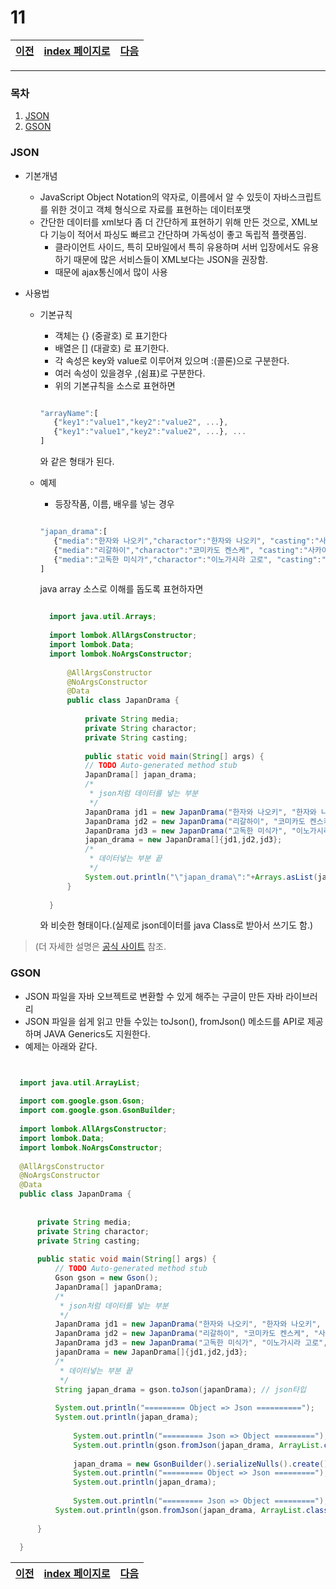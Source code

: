 # 11

[이전](./10.md)|[index 페이지로](./00index.md) |[다음](./12.md)
---|---|---
<hr>

### 목차
1. [JSON](#JSON)
1. [GSON](#GSON)


### JSON

- 기본개념

   + JavaScript Object Notation의 약자로, 이름에서 알 수 있듯이 자바스크립트를 위한 것이고 객체 형식으로 자료를 표현하는 데이터포맷
   + 간단한 데이터를 xml보다 좀 더 간단하게 표현하기 위해 만든 것으로, XML보다 기능이 적어서 파싱도 빠르고 간단하며 가독성이 좋고 독립적 플랫폼임.
     * 클라이언트 사이드, 특히 모바일에서 특히 유용하며 서버 입장에서도 유용하기 때문에 많은 서비스들이 XML보다는 JSON을 권장함.
     * 때문에 ajax통신에서 많이 사용
  
- 사용법    
   
   + 기본규칙
      
      * 객체는 {} (중괄호) 로 표기한다
      * 배열은 [] (대괄호) 로 표기한다.
      * 각 속성은 key와 value로 이루어져 있으며 :(콜론)으로 구분한다.
      * 여러 속성이 있을경우 ,(쉼표)로 구분한다.
      * 위의 기본규칙을 소스로 표현하면 
      
      ```js
      
      "arrayName":[
         {"key1":"value1","key2":"value2", ...},
         {"key1":"value1","key2":"value2", ...}, ...       
      ]
      
      ```
      와 같은 형태가 된다.
      
   + 예제
      
      + 등장작품, 이름, 배우를 넣는 경우
      
      
      ```js
      
      "japan_drama":[
         {"media":"한자와 나오키","charactor":"한자와 나오키", "casting":"사카이 마사토"},
         {"media":"리갈하이","charactor":"코미카도 켄스케", "casting":"사카이 마사토"},
         {"media":"고독한 미식가","charactor":"이노가시라 고로", "casting":"마츠시게 유타카"}
      ]
      
      ```
      
      java array 소스로 이해를 돕도록 표현하자면
      
      ```java
      
		import java.util.Arrays;
		
		import lombok.AllArgsConstructor;
		import lombok.Data;
		import lombok.NoArgsConstructor;
		
			@AllArgsConstructor
			@NoArgsConstructor
			@Data
			public class JapanDrama {
		
				private String media;
				private String charactor;
				private String casting;
				
				public static void main(String[] args) {
				// TODO Auto-generated method stub
				JapanDrama[] japan_drama;
				/*
				 * json처럼 데이터를 넣는 부분
				 */
				JapanDrama jd1 = new JapanDrama("한자와 나오키", "한자와 나오키", "사카이 마사토");
				JapanDrama jd2 = new JapanDrama("리갈하이", "코미카도 켄스케", "사카이 마사토");
				JapanDrama jd3 = new JapanDrama("고독한 미식가", "이노가시라 고로", "마츠시게 유타카");
				japan_drama = new JapanDrama[]{jd1,jd2,jd3};
				/*
				 * 데이터넣는 부분 끝
				 */
				System.out.println("\"japan_drama\":"+Arrays.asList(japan_drama));
			}
	
		}

      ```
      와 비슷한 형태이다.(실제로 json데이터를 java Class로 받아서 쓰기도 함.)
      
>(더 자세한 설명은 [공식 사이트](http://json.org/json-ko.html) 참조.

### GSON 

  + JSON 파일을 자바 오브젝트로 변환할 수 있게 해주는 구글이 만든 자바 라이브러리
  + JSON 파일을 쉽게 읽고 만들 수있는 toJson(), fromJson() 메소드를 API로 제공하며 JAVA Generics도 지원한다.
  + 예제는 아래와 같다.
  
  ```java
  
  
  	import java.util.ArrayList;
	
	import com.google.gson.Gson;
	import com.google.gson.GsonBuilder;
	
	import lombok.AllArgsConstructor;
	import lombok.Data;
	import lombok.NoArgsConstructor;
	
	@AllArgsConstructor
	@NoArgsConstructor
	@Data
	public class JapanDrama {
		
		
		private String media;
		private String charactor;
		private String casting;
		
		public static void main(String[] args) {
			// TODO Auto-generated method stub
			Gson gson = new Gson();
			JapanDrama[] japanDrama;
			/*
			 * json처럼 데이터를 넣는 부분
			 */
			JapanDrama jd1 = new JapanDrama("한자와 나오키", "한자와 나오키", "사카이 마사토");
			JapanDrama jd2 = new JapanDrama("리갈하이", "코미카도 켄스케", "사카이 마사토");
			JapanDrama jd3 = new JapanDrama("고독한 미식가", "이노가시라 고로", "마츠시게 유타카");
			japanDrama = new JapanDrama[]{jd1,jd2,jd3};
			/*
			 * 데이터넣는 부분 끝
			 */
			String japan_drama = gson.toJson(japanDrama); // json타입
			
			System.out.println("========= Object => Json ==========");
			System.out.println(japan_drama);
	
	       		System.out.println("========= Json => Object =========");
	        	System.out.println(gson.fromJson(japan_drama, ArrayList.class));
	        
		        japan_drama = new GsonBuilder().serializeNulls().create().toJson(japanDrama);
		        System.out.println("========= Object => Json =========");
	        	System.out.println(japan_drama);
	 
	        	System.out.println("========= Json => Object =========");
			System.out.println(gson.fromJson(japan_drama, ArrayList.class));
	        
		}
	
	}

  
  ```
  
[이전](./10.md)|[index 페이지로](./00index.md) |[다음](./12.md)
---|---|---
